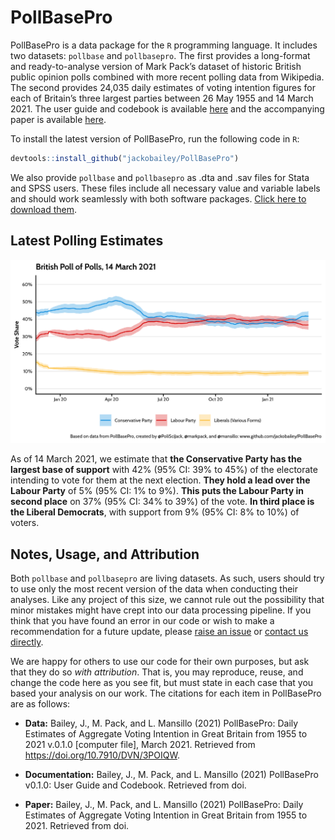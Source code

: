 
<!-- README.md is generated from README.Rmd. Please edit that file -->

# PollBasePro

PollBasePro is a data package for the `R` programming language. It
includes two datasets: `pollbase` and `pollbasepro`. The first provides
a long-format and ready-to-analyse version of Mark Pack’s dataset of
historic British public opinion polls combined with more recent polling
data from Wikipedia. The second provides 24,035 daily estimates of
voting intention figures for each of Britain’s three largest parties
between 26 May 1955 and 14 March 2021. The user guide and codebook is
available
[here](https://github.com/jackobailey/PollBasePro/blob/master/download/userguide.pdf)
and the accompanying paper is available
[here](https://github.com/jackobailey/PollBasePro/blob/master/download/paper.pdf).

To install the latest version of PollBasePro, run the following code in
`R`:

``` r
devtools::install_github("jackobailey/PollBasePro")
```

We also provide `pollbase` and `pollbasepro` as .dta and .sav files for
Stata and SPSS users. These files include all necessary value and
variable labels and should work seamlessly with both software packages.
[Click here to download
them](https://github.com/jackobailey/PollBasePro/tree/master/download).

## Latest Polling Estimates

<center>
<img src="https://raw.githubusercontent.com/jackobailey/PollBasePro/master/documentation/_assets/timeplot_gh.png">
</center>

As of 14 March 2021, we estimate that **the Conservative Party has the
largest base of support** with 42% (95% CI: 39% to 45%) of the
electorate intending to vote for them at the next election. **They hold
a lead over the Labour Party** of 5% (95% CI: 1% to 9%). **This puts the
Labour Party in second place** on 37% (95% CI: 34% to 39%) of the vote.
**In third place is the Liberal Democrats**, with support from 9% (95%
CI: 8% to 10%) of voters.

## Notes, Usage, and Attribution

Both `pollbase` and `pollbasepro` are living datasets. As such, users
should try to use only the most recent version of the data when
conducting their analyses. Like any project of this size, we cannot rule
out the possibility that minor mistakes might have crept into our data
processing pipeline. If you think that you have found an error in our
code or wish to make a recommendation for a future update, please [raise
an issue](https://github.com/jackobailey/PollBasePro/issues) or [contact
us directly](mailto:jack.bailey@manchester.ac.uk).

We are happy for others to use our code for their own purposes, but ask
that they do so *with attribution*. That is, you may reproduce, reuse,
and change the code here as you see fit, but must state in each case
that you based your analysis on our work. The citations for each item in
PollBasePro are as follows:

-   **Data:** Bailey, J., M. Pack, and L. Mansillo (2021) PollBasePro:
    Daily Estimates of Aggregate Voting Intention in Great Britain from
    1955 to 2021 v.0.1.0 \[computer file\], March 2021. Retrieved from
    <https://doi.org/10.7910/DVN/3POIQW>.

-   **Documentation:** Bailey, J., M. Pack, and L. Mansillo (2021)
    PollBasePro v0.1.0: User Guide and Codebook. Retrieved from doi.

-   **Paper:** Bailey, J., M. Pack, and L. Mansillo (2021) PollBasePro:
    Daily Estimates of Aggregate Voting Intention in Great Britain from
    1955 to 2021. Retrieved from doi.
